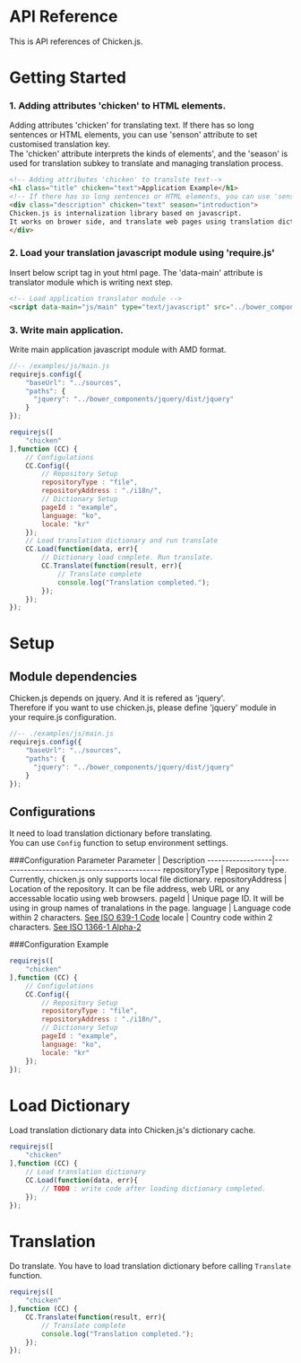 # API Reference
This is API references of Chicken.js.

# Getting Started

### 1. Adding attributes 'chicken' to HTML elements.
Adding attributes 'chicken' for translating text. If there has so long sentences or HTML elements, you can use 'senson' attribute to set customised translation key.<br/>
The 'chicken' attribute interprets the kinds of elements', and the 'season' is used for translation subkey to translate and managing translation process.
``` html
<!-- Adding attributes 'chicken' to translste text-->
<h1 class="title" chicken="text">Application Example</h1>
<!-- If there has so long sentences or HTML elements, you can use 'senson' attribute -->
<div class="description" chicken="text" season="introduction">
Chicken.js is internalization library based on javascript. 
It works on brower side, and translate web pages using translation dictionary.
</div>
```

### 2. Load your translation javascript module using 'require.js'
Insert below script tag in yout html page. The 'data-main' attribute is translator module which is writing next step.
``` html
<!-- Load application translator module -->
<script data-main="js/main" type="text/javascript" src="../bower_components/requirejs/require.js"></script>
```

### 3. Write main application.
Write main application javascript module with AMD format.
``` javascript
//-- /examples/js/main.js
requirejs.config({
    "baseUrl": "../sources",
    "paths": {
      "jquery": "../bower_components/jquery/dist/jquery"
    }
});

requirejs([
	"chicken"
],function (CC) {
    // Configulations
    CC.Config({
        // Repository Setup
        repositoryType : "file",
        repositoryAddress : "./i18n/",
        // Dictionary Setup
        pageId : "example",
        language: "ko",
        locale: "kr"
    });
    // Load translation dictionary and run translate
    CC.Load(function(data, err){
        // Dictionary load complete. Run translate.
        CC.Translate(function(result, err){
            // Translate complete
            console.log("Translation completed.");
        });
    });    
});
```

# Setup

## Module dependencies
Chicken.js depends on jquery. And it is refered as 'jquery'. <br/>
Therefore if you want to use chicken.js, please define 'jquery' module in your require.js configuration.
``` javascript
//-- ./examples/js/main.js
requirejs.config({
    "baseUrl": "../sources",
    "paths": {
      "jquery": "../bower_components/jquery/dist/jquery"
    }
});
```

## Configurations
It need to load translation dictionary before translating. <br/>
You can use ```Config``` function to setup environment settings.<br/>

###Configuration Parameter
Parameter         | Description
------------------|----------------------------------------------
repositoryType    | Repository type. Currently, chicken.js only supports local file dictionary. 
repositoryAddress | Location of the repository. It can be file address, web URL or any accessable locatio using web browsers.
pageId            | Unique page ID. It will be using in group names of tranalations in the page.
language          | Language code within 2 characters. [See ISO 639-1 Code](https://www.loc.gov/standards/iso639-2/php/code_list.php) 
locale            | Country code within 2 characters. [See ISO 1366-1 Alpha-2](https://www.iso.org/obp/ui/#search/code/) 

###Configuration Example
``` javascript
requirejs([
	"chicken"
],function (CC) {
    // Configulations
    CC.Config({
        // Repository Setup
        repositoryType : "file",
        repositoryAddress : "./i18n/",
        // Dictionary Setup
        pageId : "example",
        language: "ko",
        locale: "kr"
    });
});
```

# Load Dictionary
Load translation dictionary data into Chicken.js's dictionary cache.
``` javascript
requirejs([
	"chicken"
],function (CC) {
    // Load translation dictionary 
    CC.Load(function(data, err){
        // TODO : write code after loading dictionary completed.
    });    
});
```

# Translation
Do translate. You have to load translation dictionary before calling ```Translate``` function.
``` javascript
requirejs([
	"chicken"
],function (CC) {
    CC.Translate(function(result, err){
	    // Translate complete
	    console.log("Translation completed.");
	});   
});
```